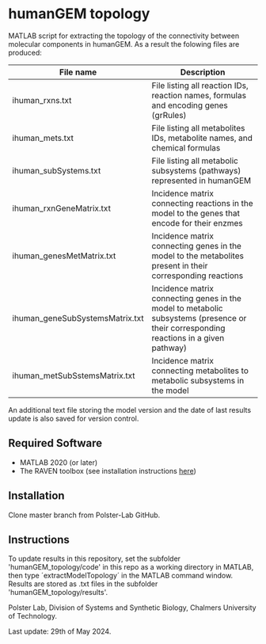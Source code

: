 # humanGEM topology

MATLAB script for extracting the topology of the connectivity between molecular components in humanGEM. As a result the folowing files are produced:

| File name | Description|
|----------|----------|
| ihuman_rxns.txt | File listing all reaction IDs, reaction names, formulas and encoding genes (grRules) |
| ihuman_mets.txt | File listing all metabolites IDs, metabolite names, and chemical formulas |
| ihuman_subSystems.txt| File listing all metabolic subsystems (pathways) represented in humanGEM |
| ihuman_rxnGeneMatrix.txt | Incidence matrix connecting reactions in the model to the genes that encode for their enzmes|
| ihuman_genesMetMatrix.txt | Incidence matrix connecting genes in the model to the metabolites present in their corresponding reactions |
| ihuman_geneSubSystemsMatrix.txt | Incidence matrix connecting genes in the model to metabolic subsystems (presence or their corresponding reactions in a given pathway) |
| ihuman_metSubSstemsMatrix.txt| Incidence matrix connecting metabolites to metabolic subsystems in the model |

An additional text file storing the model version and the date of last results update is also saved for version control.

## Required Software
- MATLAB 2020 (or later)
- The RAVEN toolbox (see installation instructions [here](https://github.com/SysBioChalmers/RAVEN/wiki/Installation#installation))

## Installation
Clone master branch from Polster-Lab GitHub.

## Instructions
To update results in this repository, set the subfolder 'humanGEM_topology/code' in this repo as a working directory in MATLAB, then type
´extractModelTopology´ in the MATLAB command window. Results are stored as .txt files in the subfolder 'humanGEM_topology/results'.

Polster Lab, Division of Systems and Synthetic Biology, Chalmers University of Technology.

Last update: 29th of May 2024.
